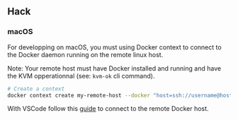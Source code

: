 ## Hack

### macOS

For developping on macOS, you must using Docker context to connect to the Docker daemon running on the remote linux host.

Note: Your remote host must have Docker installed and running and have the KVM opperationnal (see: `kvm-ok` cli command).

```bash
# Create a context
docker context create my-remote-host --docker "host=ssh://username@host:22"
```

With VSCode follow this [guide](https://code.visualstudio.com/docs/containers/ssh) to connect to the remote Docker host.
